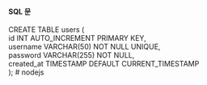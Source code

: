 #### SQL 문

CREATE TABLE users (  
  id INT AUTO_INCREMENT PRIMARY KEY,  
  username VARCHAR(50) NOT NULL UNIQUE,  
  password VARCHAR(255) NOT NULL,  
  created_at TIMESTAMP DEFAULT CURRENT_TIMESTAMP  
);
#   n o d e j s  
 